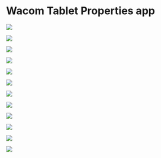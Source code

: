 # Wacom Tablet Properties app

![](<../../.gitbook/assets/image (313).png>)



![](<../../.gitbook/assets/image (318).png>)

![](<../../.gitbook/assets/image (164).png>)



![](<../../.gitbook/assets/image (7).png>)

![](<../../.gitbook/assets/image (20).png>)

![](<../../.gitbook/assets/image (177).png>)





![](<../../.gitbook/assets/image (89).png>)

![](<../../.gitbook/assets/image (17).png>)

![](<../../.gitbook/assets/image (98).png>)





![](<../../.gitbook/assets/image (57).png>)





![](<../../.gitbook/assets/image (289).png>)

![](<../../.gitbook/assets/image (33).png>)













































